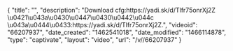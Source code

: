 {
    "title": "",
    "description": "Download cfg:https:\/\/yadi.sk\/d\/Tlfr75onrXj2Z \u0421\u043a\u0430\u0447\u0430\u0442\u044c \u043a\u0444\u0433:https:\/\/yadi.sk\/d\/Tlfr75onrXj2Z.",
    "videoid": "66207937",
    "date_created": "1462541018",
    "date_modified": "1466114878",
    "type": "captivate",
    "layout": "video",
    "url": "\/v\/\/66207937"
}